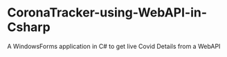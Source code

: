# CoronaTracker-using-WebAPI-in-Csharp
A WindowsForms application in C# to get live Covid Details from a WebAPI
